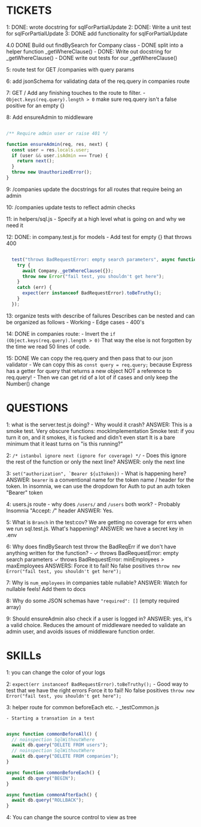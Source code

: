 # TICKETS
1: DONE: wrote docstring for sqlForPartialUpdate
2: DONE: Write a unit test for sqlForPartialUpdate
3: DONE add functionality for sqlForPartialUpdate

4.0 DONE Build out findBySearch for Company class
    - DONE split into a helper function _getWhereClause()
    - DONE: Write out docstring for _getWhereClause()
    - DONE write out tests for our _getWhereClause()

5: route test for GET /companies with query params

6: add jsonSchema for validating data of the req.query in companies route

7: GET / Add any finishing touches to the route to filter.
    - `Object.keys(req.query).length > 0` make sure req.query isn't a false positive for
    an empty {}

8: Add ensureAdmin to middleware
```js

/** Require admin user or raise 401 */

function ensureAdmin(req, res, next) {
  const user = res.locals.user;
  if (user && user.isAdmin === True) {
    return next();
  }
  throw new UnauthorizedError();
}

```

9: /companies update the docstrings for all routes that require being an admin

10: /companies update tests to reflect admin checks

11: in helpers/sql.js
    - Specify at a high level what is going on and why we need it

12: DONE: in company.test.js for models
    - Add test for empty {} that throws 400
```js

  test("throws BadRequestError: empty search parameters", async function () {
    try {
      await Company._getWhereClause({});
      throw new Error("fail test, you shouldn't get here");
    }
    catch (err) {
      expect(err instanceof BadRequestError).toBeTruthy();
    }
  });

```

13: organize tests with describe of failures
    Describes can be nested and can be organized as follows
    - Working
    - Edge cases
    - 400's

14: DONE in companies route:
    - Invert the `if (Object.keys(req.query).length > 0)`
    That way the else is not forgotten by the time we read 50 lines of code.

15: DONE We can copy the req.query and then pass that to our json validator
    - We can copy this as `const query = req.query;`
    because Express has a getter for query that returns a new object NOT a reference to req.query!
    - Then we can get rid of a lot of if cases and only keep the Number() change



# QUESTIONS
1: what is the server.test.js doing?
    - Why would it crash?
    ANSWER: This is a smoke test. Very obscure functions: mockImplementation
        Smoke test: if you turn it on, and it smokes, it is fucked and didn't even start
        It is a bare minimum that it least turns on "is this running?"

2: `/* istanbul ignore next (ignore for coverage) */`
    - Does this ignore the rest of the function or only the next line?
     ANSWER: only the next line

3: ```set("authorization", `Bearer ${u1Token})```
    - What is happening here?
    ANSWER: `bearer` is a conventional name for the token name / header for the token.
    In insomnia, we can use the dropdown for Auth to put an auth token "Bearer" token

4: users.js route
    - why does `/users/` and `/users` both work?
      - Probably Insomnia "Accept: */*" header
      ANSWER: Yes.

5: What is `Branch` in the test:cov?
    We are getting no coverage for errs when we run sql.test.js. What's happening?
    ANSWER: we have a secret key in .env

6: Why does findBySearch test throw the BadReqErr if we don't have anything written
    for the function?
        -  ✓ throws BadRequestError: empty search parameters
            ✓ throws BadRequestError: minEmployees > maxEmployees
        ANSWERS:  Force it to fail! No false positives
        `throw new Error("fail test, you shouldn't get here");`

7: Why is `num_employees` in companies table nullable?
    ANSWER: Watch for nullable feels! Add them to docs

8: Why do some JSON schemas have `"required": []` (empty required array)

9: Should ensureAdmin also check if a user is logged in?
    ANSWER: yes, it's a valid choice. Reduces the amount of middleware needed
    to validate an admin user, and avoids issues of middleware function order. 


# SKILLs
1: you can change the color of your logs

2: `expect(err instanceof BadRequestError).toBeTruthy();`
    - Good way to test that we have the right errors
    Force it to fail! No false positives
    `throw new Error("fail test, you shouldn't get here");`

3: helper route for common beforeEach etc.
    - _testCommon.js

    - Starting a transation in a test
``` js

async function commonBeforeAll() {
  // noinspection SqlWithoutWhere
  await db.query("DELETE FROM users");
  // noinspection SqlWithoutWhere
  await db.query("DELETE FROM companies");
}

async function commonBeforeEach() {
  await db.query("BEGIN");
}

async function commonAfterEach() {
  await db.query("ROLLBACK");
}
```

4: You can change the source control to view as tree